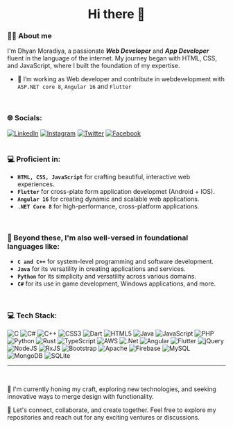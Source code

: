 <h1 align="center">Hi there 👋</h1>
 
 ###  👨‍💻 About me

 I'm Dhyan Moradiya, a passionate ***Web Developer*** and ***App Developer*** fluent in the language of the internet. My journey began with HTML, CSS, 
 and JavaScript, where I built the foundation of my expertise.

- 🔭 I’m working as Web developer and contribute in webdevelopment with `ASP.NET core 8`, `Angular 16` and `Flutter`
<br>

### 🌐 Socials:
[![LinkedIn](https://img.shields.io/badge/LinkedIn-%230077B5.svg?logo=linkedin&logoColor=white)](https://linkedin.com/in/dhyan-moradiya) [![Instagram](https://img.shields.io/badge/Instagram-%23E4405F.svg?logo=Instagram&logoColor=white)](https://instagram.com/dhyan.moradiya) [![Twitter](https://img.shields.io/badge/Twitter-%231DA1F2.svg?logo=x&logoColor=white)](https://x.com/DhyanMoradiya) [![Facebook](https://img.shields.io/badge/Facebook-%231877F2.svg?logo=Facebook&logoColor=white)](https://facebook.com/DhyanMoradiya01)
<br>
<br>

### 💻 Proficient in:

- **`HTML, CSS, JavaScript`** for crafting beautiful, interactive web experiences.
- **`Flutter`** for cross-plate form application developmet (Android + IOS).
- **`Angular 16`** for creating dynamic and scalable web applications.
- **`.NET Core 8`** for high-performance, cross-platform applications.

<br>

### 🌟 Beyond these, I'm also well-versed in foundational languages like:
- **`C and C++`** for system-level programming and software development.
- **`Java`** for its versatility in creating applications and services.
- **`Python`** for its simplicity and versatility across various domains.
- **`C#`** for its use in game development, Windows applications, and more.

<br>

### 💻 Tech Stack:
![C](https://img.shields.io/badge/c-%2300599C.svg?style=for-the-badge&logo=c&logoColor=white) ![C#](https://img.shields.io/badge/c%23-%23239120.svg?style=for-the-badge&logo=csharp&logoColor=white) ![C++](https://img.shields.io/badge/c++-%2300599C.svg?style=for-the-badge&logo=c%2B%2B&logoColor=white) ![CSS3](https://img.shields.io/badge/css3-%231572B6.svg?style=for-the-badge&logo=css3&logoColor=white) ![Dart](https://img.shields.io/badge/dart-%230175C2.svg?style=for-the-badge&logo=dart&logoColor=white) ![HTML5](https://img.shields.io/badge/html5-%23E34F26.svg?style=for-the-badge&logo=html5&logoColor=white) ![Java](https://img.shields.io/badge/java-%23ED8B00.svg?style=for-the-badge&logo=openjdk&logoColor=white) ![JavaScript](https://img.shields.io/badge/javascript-%23323330.svg?style=for-the-badge&logo=javascript&logoColor=%23F7DF1E) ![PHP](https://img.shields.io/badge/php-%23777BB4.svg?style=for-the-badge&logo=php&logoColor=white) ![Python](https://img.shields.io/badge/python-3670A0?style=for-the-badge&logo=python&logoColor=ffdd54) ![Rust](https://img.shields.io/badge/rust-%23000000.svg?style=for-the-badge&logo=rust&logoColor=white) ![TypeScript](https://img.shields.io/badge/typescript-%23007ACC.svg?style=for-the-badge&logo=typescript&logoColor=white) ![AWS](https://img.shields.io/badge/AWS-%23FF9900.svg?style=for-the-badge&logo=amazon-aws&logoColor=white) ![.Net](https://img.shields.io/badge/.NET-5C2D91?style=for-the-badge&logo=.net&logoColor=white) ![Angular](https://img.shields.io/badge/angular-%23DD0031.svg?style=for-the-badge&logo=angular&logoColor=white) ![Flutter](https://img.shields.io/badge/Flutter-%2302569B.svg?style=for-the-badge&logo=Flutter&logoColor=white) ![jQuery](https://img.shields.io/badge/jquery-%230769AD.svg?style=for-the-badge&logo=jquery&logoColor=white) ![NodeJS](https://img.shields.io/badge/node.js-6DA55F?style=for-the-badge&logo=node.js&logoColor=white) ![RxJS](https://img.shields.io/badge/rxjs-%23B7178C.svg?style=for-the-badge&logo=reactivex&logoColor=white) ![Bootstrap](https://img.shields.io/badge/bootstrap-%238511FA.svg?style=for-the-badge&logo=bootstrap&logoColor=white) ![Apache](https://img.shields.io/badge/apache-%23D42029.svg?style=for-the-badge&logo=apache&logoColor=white) ![Firebase](https://img.shields.io/badge/Firebase-039BE5?style=for-the-badge&logo=Firebase&logoColor=white) ![MySQL](https://img.shields.io/badge/mysql-%2300000f.svg?style=for-the-badge&logo=mysql&logoColor=white) ![MongoDB](https://img.shields.io/badge/MongoDB-%234ea94b.svg?style=for-the-badge&logo=mongodb&logoColor=white) ![SQLite](https://img.shields.io/badge/sqlite-%2307405e.svg?style=for-the-badge&logo=sqlite&logoColor=white)


<hr>
<br>

 🚀 I'm currently honing my craft, exploring new technologies, and seeking innovative ways to merge design with functionality.

🔗 Let's connect, collaborate, and create together. Feel free to explore my repositories and reach out for any exciting ventures or discussions.
<!--
<hr>
<br>

### 📊 GitHub Stats:
![](https://github-readme-stats.vercel.app/api?username=DhyanMoradiya&theme=dark&hide_border=false&include_all_commits=true&count_private=true)<br>
![](https://github-readme-streak-stats.herokuapp.com/?user=DhyanMoradiya&theme=dark&hide_border=false)<br>
![](https://github-readme-stats.vercel.app/api/top-langs/?username=DhyanMoradiya&theme=dark&hide_border=false&include_all_commits=true&count_private=true&layout=compact) -->



<!--
**DhyanMoradiya/DhyanMoradiya** is a ✨ _special_ ✨ repository because its `README.md` (this file) appears on your GitHub profile.

Here are some ideas to get you started:

- 🔭 I’m working as Web developer and contrinute in webdevelopment with ASP.NET core, Angular Js and PHP
- 🌱 I’m currently learning ...
- 👯 I’m looking to collaborate on ...
- 🤔 I’m looking for help with ...
- 💬 Ask me about ...
- 📫 How to reach me: ![Dhyan](https://github.com/DhyanMoradiya/DhyanMoradiya/assets/112186465/769a0c80-3741-49ec-b259-bbc6082dd55c)[https://www.linkedin.com/in/dhyan-moradiya-850147246]
- 😄 Pronouns: ...
- ⚡ Fun fact: ...
-->

